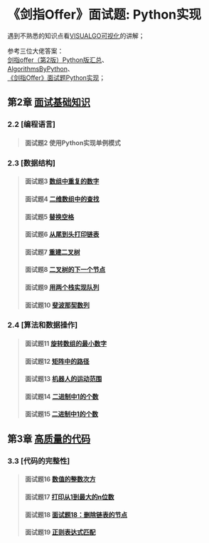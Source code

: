 # 《剑指Offer》面试题: Python实现

遇到不熟悉的知识点看[VISUALGO可视化](https://visualgo.net/en)的讲解；   

参考三位大佬答案：  
[剑指offer（第2版）Python版汇总](https://www.cnblogs.com/yanmk/p/9130681.html/)、  
[AlgorithmsByPython](https://github.com/Jack-Lee-Hiter/AlgorithmsByPython/)、  
[《剑指Offer》面试题Python实现](https://github.com/JushuangQiao/Python-Offer/)；  


## 第2章 [面试基础知识](/second)
### 2.2 [编程语言]
> #### 面试题2 使用Python实现单例模式
### 2.3 [数据结构]
> #### 面试题3 [数组中重复的数字](./题目03：数组中重复的数字.py)
> #### 面试题4 [二维数组中的查找](./题目04：二维数组中的查找.py)
> #### 面试题5 [替换空格](./题目05：替换空格.py)
> #### 面试题6 [从尾到头打印链表](./题目06：从尾到头打印链表.py)
> #### 面试题7 [重建二叉树](./题目07：重建二叉树.py)
> #### 面试题8 [二叉树的下一个节点](./题目08：二叉树的下一个节点.py)
> #### 面试题9 [用两个栈实现队列](./题目09：用两个栈实现队列.py)
> #### 面试题10 [斐波那契数列](./题目10：斐波那契数列.py)
### 2.4 [算法和数据操作]
> #### 面试题11 [旋转数组的最小数字](./题目11：旋转数组的最小数字.py)
> #### 面试题12 [矩阵中的路径](./题目12：矩阵中的路径.py)
> #### 面试题13 [机器人的运动范围](./题目13：机器人的运动范围.py)
> #### 面试题14 [二进制中1的个数](./题目14：剪绳子.py)
> #### 面试题15 [二进制中1的个数](./题目15：二进制中1的个数.py)
## 第3章 [高质量的代码](/third)
### 3.3 [代码的完整性]
> #### 面试题16 [数值的整数次方](./题目16：数值的整数次方.py)
> #### 面试题17 [打印从1到最大的n位数](./题目17：打印从1到最大的n位数.py)
> #### 面试题18 [面试题18：删除链表的节点](./题目18：正则表达式匹配.py)
> #### 面试题19 [正则表达式匹配](./题目19：表示数值的字符串.py)